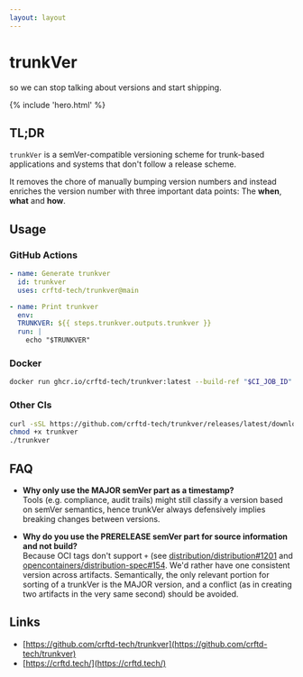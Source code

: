 ```yaml
---
layout: layout
---
```


# <span class="logo">trunkVer</span>

so we can stop talking about versions and start shipping.

<div class="spacer"></div>
{% include 'hero.html' %}

## TL;DR

`trunkVer` is a semVer-compatible versioning scheme for
trunk-based applications and systems that don't follow a release scheme.

It removes the chore of manually bumping version numbers and instead
enriches the version number with three important data points: The
**when**, **what** and **how**.

## Usage

### GitHub Actions

```yaml
- name: Generate trunkver
  id: trunkver
  uses: crftd-tech/trunkver@main

- name: Print trunkver
  env:
  TRUNKVER: ${{ steps.trunkver.outputs.trunkver }}
  run: |
    echo "$TRUNKVER"
```

### Docker

```sh
docker run ghcr.io/crftd-tech/trunkver:latest --build-ref "$CI_JOB_ID" --source-ref "g$(git rev-parse --short HEAD)"
```

### Other CIs

```sh
curl -sSL https://github.com/crftd-tech/trunkver/releases/latest/download/trunkver_linux_amd64 -o trunkver
chmod +x trunkver
./trunkver
```

## FAQ

- **Why only use the MAJOR semVer part as a timestamp?**  
  Tools (e.g. compliance, audit trails) might still classify a version based on semVer semantics, hence trunkVer always defensively implies breaking changes between versions.

- **Why do you use the PRERELEASE semVer part for source information and not build?**  
  Because OCI tags don't support `+` (see [distribution/distribution#1201](https://github.com/distribution/distribution/issues/1201) and [opencontainers/distribution-spec#154](https://github.com/opencontainers/distribution-spec/issues/154). We'd rather have one consistent version across artifacts. Semantically, the only relevant portion for sorting of a trunkVer is
  the MAJOR version, and a conflict (as in creating two artifacts in the
  very same second) should be avoided.

## Links

- [https://github.com/crftd-tech/trunkver](https://github.com/crftd-tech/trunkver)
- [https://crftd.tech/](https://crftd.tech/)

